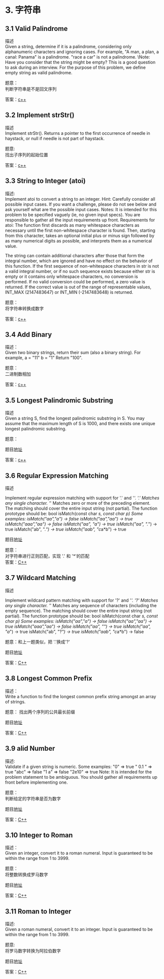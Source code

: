 # 3. 字符串
## 3.1 Valid Palindrome
描述  
Given a string, determine if it is a palindrome, considering only alphanumeric characters and ignoring cases.
For example,
"A man, a plan, a canal: Panama" is a palindrome. "race a car" is not a palindrome.
\Note: Have you consider that the string might be empty? This is a good question to ask during an interview.
For the purpose of this problem, we define empty string as valid palindrome.

题意：  
判断字符串是不是回文序列

答案：[c++](code/3.1.hpp)

## 3.2 Implement strStr()
描述  
Implement strStr().
Returns a pointer to the first occurrence of needle in haystack, or null if needle is not part of haystack.

题意:  
找出子序列的起始位置

答案：[c++](code/3.2.hpp)

## 3.3 String to Integer (atoi)
描述:  
Implement atoi to convert a string to an integer.
Hint: Carefully consider all possible input cases. If you want a challenge, please do not see below and ask yourself what are the possible input cases.
Notes: It is intended for this problem to be specified vaguely (ie, no given input specs). You are responsible to gather all the input requirements up front.
Requirements for atoi:
The function first discards as many whitespace characters as necessary until the first non-whitespace character is found. Then, starting from this character, takes an optional initial plus or minus sign followed by as many numerical digits as possible, and interprets them as a numerical value.

The string can contain additional characters after those that form the integral number, which are ignored and have no effect on the behavior of this function.
If the first sequence of non-whitespace characters in str is not a valid integral number, or if no such sequence exists because either str is empty or it contains only whitespace characters, no conversion is performed.
If no valid conversion could be performed, a zero value is returned. If the correct value is out of the range of representable values, INT_MAX (2147483647) or INT_MIN (-2147483648) is returned.

题意：  
将字符串转换成数字

答案：[c++](code/3.3.hpp)

## 3.4 Add Binary
描述：  
Given two binary strings, return their sum (also a binary string).
For example,
a = "11" b = "1"
Return "100".

题意：  
二进制数相加

答案：[c++](code/3.4.hpp)

## 3.5 Longest Palindromic Substring
描述  
Given a string S, find the longest palindromic substring in S. You may assume that the maximum length of S is 1000, and there exists one unique longest palindromic substring.

题意：  

题目[地址](https://soulmachine.gitbooks.io/algorithm-essentials/content/cpp/string/longest-palindromic-substring.html)

答案：[c++](code/3.5.hpp)

## 3.6 Regular Expression Matching

描述

Implement regular expression matching with support for '.' and '*'.
'.' Matches any single character. '*' Matches zero or more of the preceding element.
The matching should cover the entire input string (not partial).
The function prototype should be:
bool isMatch(const char *s, const char *p)
Some examples:
isMatch("aa","a") → false
isMatch("aa","aa") → true
isMatch("aaa","aa") → false
isMatch("aa", "a*") → true
isMatch("aa", ".*") → true
isMatch("ab", ".*") → true
isMatch("aab", "c*a*b") → true

题目[地址](https://soulmachine.gitbooks.io/algorithm-essentials/content/cpp/string/regular-expression-matching.html)

题意：  
对字符串进行正则匹配，实现 '.' 和 '*'的匹配  
答案：[C++](code/3.6.hpp)

## 3.7 Wildcard Matching

描述

Implement wildcard pattern matching with support for '?' and '*'.
'?' Matches any single character. '*' Matches any sequence of characters (including the empty sequence).
The matching should cover the entire input string (not partial).
The function prototype should be:
bool isMatch(const char *s, const char *p)
Some examples:
isMatch("aa","a") → false
isMatch("aa","aa") → true
isMatch("aaa","aa") → false
isMatch("aa", "*") → true
isMatch("aa", "a*") → true
isMatch("ab", "?*") → true
isMatch("aab", "c*a*b") → false

题意：和上一题类似，把 '.'换成'?'

题目[地址](https://soulmachine.gitbooks.io/algorithm-essentials/content/cpp/string/wildcard-matching.html)

答案：[C++](code/3.7.hpp)

## 3.8 Longest Common Prefix
描述：  
Write a function to find the longest common prefix string amongst an array of strings.

题意： 
找出两个序列的公共最长前缀

题目[地址](https://soulmachine.gitbooks.io/algorithm-essentials/content/cpp/string/longest-common-prefix.html)

答案：[C++](code/3.8.hpp)

## 3.9 alid Number
描述:  
Validate if a given string is numeric.
Some examples:
"0" => true
" 0.1 " => true
"abc" => false
"1 a" => false
"2e10" => true
Note: It is intended for the problem statement to be ambiguous. You should gather all requirements up front before implementing one.

题意：  
判断给定的字符串是否为数字

题目[地址](https://soulmachine.gitbooks.io/algorithm-essentials/content/cpp/string/valid-number.html)

答案：[C++](code/3.9.hpp)

## 3.10 Integer to Roman
描述：  
Given an integer, convert it to a roman numeral.
Input is guaranteed to be within the range from 1 to 3999.

题意：  
将整数转换成罗马数字

题目[地址](https://soulmachine.gitbooks.io/algorithm-essentials/content/cpp/string/integer-to-roman.html)

答案：[C++](code/3.10.hpp)

## 3.11 Roman to Integer
描述:  
Given a roman numeral, convert it to an integer.
Input is guaranteed to be within the range from 1 to 3999.

题意:  
将罗马数字转换为阿拉伯数字

题目[地址](https://soulmachine.gitbooks.io/algorithm-essentials/content/cpp/string/roman-to-integer.html)

答案：[C++](code/3.11.hpp)
